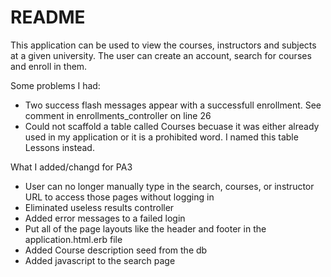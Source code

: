 # README

This application can be used to view the courses, instructors and subjects at a given university. The user can create an account, search for courses and enroll in them.

Some problems I had:
- Two success flash messages appear with a successfull enrollment. See comment in enrollments_controller on line 26
- Could not scaffold a table called Courses becuase it was either already used in my application or it is a prohibited word. I named this table Lessons instead.

What I added/changd for PA3
- User can no longer manually type in the search, courses, or instructor URL to access those pages without logging in
- Eliminated useless results controller
- Added error messages to a failed login
- Put all of the page layouts like the header and footer in the application.html.erb file
- Added Course description seed from the db
- Added javascript to the search page



